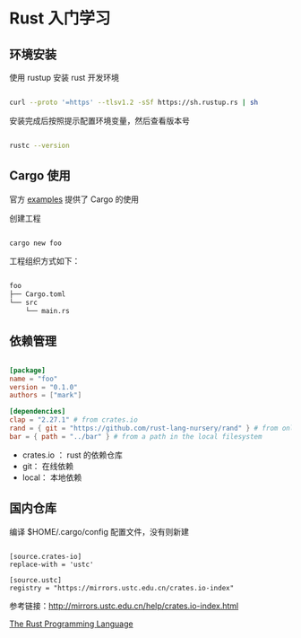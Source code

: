 # Rust 入门学习

## 环境安装

使用 rustup 安装 rust 开发环境

```bash

curl --proto '=https' --tlsv1.2 -sSf https://sh.rustup.rs | sh

```

安装完成后按照提示配置环境变量，然后查看版本号

```bash

rustc --version

```

## Cargo 使用

官方 [examples](https://doc.rust-lang.org/stable/rust-by-example/index.html) 提供了 Cargo 的使用

创建工程

```bash

cargo new foo

```

工程组织方式如下：

```bash

foo
├── Cargo.toml
└── src
    └── main.rs

```

## 依赖管理

```toml

[package]
name = "foo"
version = "0.1.0"
authors = ["mark"]

[dependencies]
clap = "2.27.1" # from crates.io
rand = { git = "https://github.com/rust-lang-nursery/rand" } # from online repo
bar = { path = "../bar" } # from a path in the local filesystem

```

- crates.io ： rust 的依赖仓库
- git： 在线依赖
- local： 本地依赖

## 国内仓库

编译 $HOME/.cargo/config 配置文件，没有则新建

```config

[source.crates-io]
replace-with = 'ustc'

[source.ustc]
registry = "https://mirrors.ustc.edu.cn/crates.io-index"

```

参考链接：http://mirrors.ustc.edu.cn/help/crates.io-index.html

[The Rust Programming Language](https://doc.rust-lang.org/book/title-page.html)